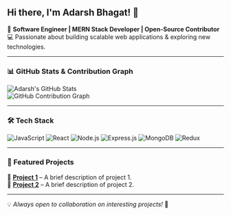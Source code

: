 ## Hi there, I'm Adarsh Bhagat! 👋  

🚀 **Software Engineer | MERN Stack Developer | Open-Source Contributor**  
💻 Passionate about building scalable web applications & exploring new technologies.

---

### 📊 GitHub Stats & Contribution Graph

![Adarsh's GitHub Stats](https://github-readme-stats.vercel.app/api?username=adarshbhagatjii&show_icons=true&theme=dark)    
![GitHub Contribution Graph](https://ghchart.rshah.org/adarshbhagatjii)

---

### 🛠️ Tech Stack

![JavaScript](https://img.shields.io/badge/JavaScript-F7DF1E?style=for-the-badge&logo=javascript&logoColor=black)
![React](https://img.shields.io/badge/React-61DAFB?style=for-the-badge&logo=react&logoColor=black)
![Node.js](https://img.shields.io/badge/Node.js-339933?style=for-the-badge&logo=node.js&logoColor=white)
![Express.js](https://img.shields.io/badge/Express.js-000000?style=for-the-badge&logo=express&logoColor=white)
![MongoDB](https://img.shields.io/badge/MongoDB-47A248?style=for-the-badge&logo=mongodb&logoColor=white)
![Redux](https://img.shields.io/badge/Redux-764ABC?style=for-the-badge&logo=redux&logoColor=white)

---

### 🌟 Featured Projects

🔹 **[Project 1](https://github.com/adarshbhagatjii/project1)** – A brief description of project 1.  
🔹 **[Project 2](https://github.com/adarshbhagatjii/project2)** – A brief description of project 2.  


---



💡 *Always open to collaboration on interesting projects!* 🚀

